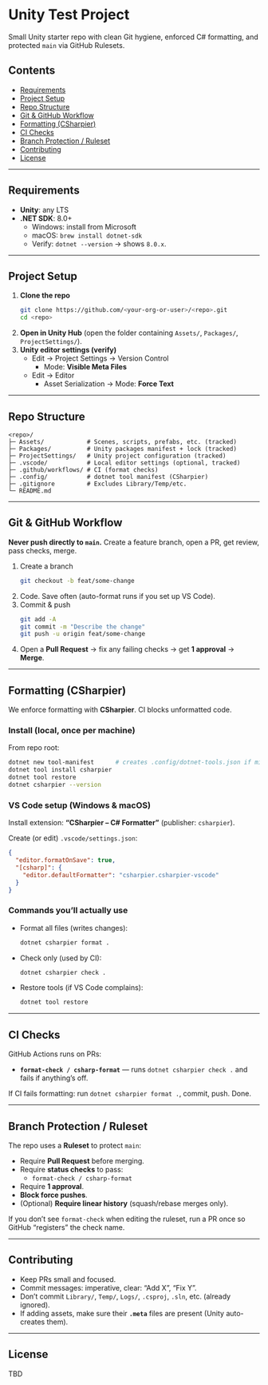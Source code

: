 # Unity Test Project

Small Unity starter repo with clean Git hygiene, enforced C# formatting, and protected `main` via GitHub Rulesets.

## Contents
- [Requirements](#requirements)
- [Project Setup](#project-setup)
- [Repo Structure](#repo-structure)
- [Git & GitHub Workflow](#git--github-workflow)
- [Formatting (CSharpier)](#formatting-csharpier)
- [CI Checks](#ci-checks)
- [Branch Protection / Ruleset](#branch-protection--ruleset)
- [Contributing](#contributing)
- [License](#license)

---

## Requirements
- **Unity**: any LTS
- **.NET SDK**: 8.0+  
  - Windows: install from Microsoft  
  - macOS: `brew install dotnet-sdk`  
  - Verify: `dotnet --version` → shows `8.0.x`.

---

## Project Setup
1. **Clone the repo**
   ```bash
   git clone https://github.com/<your-org-or-user>/<repo>.git
   cd <repo>
   ```
2. **Open in Unity Hub** (open the folder containing `Assets/`, `Packages/`, `ProjectSettings/`).
3. **Unity editor settings (verify)**
   - Edit → Project Settings → Version Control  
     - Mode: **Visible Meta Files**
   - Edit → Editor
     - Asset Serialization → Mode: **Force Text**

---

## Repo Structure
```
<repo>/
├─ Assets/            # Scenes, scripts, prefabs, etc. (tracked)
├─ Packages/          # Unity packages manifest + lock (tracked)
├─ ProjectSettings/   # Unity project configuration (tracked)
├─ .vscode/           # Local editor settings (optional, tracked)
├─ .github/workflows/ # CI (format checks)
├─ .config/           # dotnet tool manifest (CSharpier)
├─ .gitignore         # Excludes Library/Temp/etc.
└─ README.md
```

---

## Git & GitHub Workflow
**Never push directly to `main`.** Create a feature branch, open a PR, get review, pass checks, merge.

1. Create a branch
   ```bash
   git checkout -b feat/some-change
   ```
2. Code. Save often (auto-format runs if you set up VS Code).
3. Commit & push
   ```bash
   git add -A
   git commit -m "Describe the change"
   git push -u origin feat/some-change
   ```
4. Open a **Pull Request** → fix any failing checks → get **1 approval** → **Merge**.

---

## Formatting (CSharpier)
We enforce formatting with **CSharpier**. CI blocks unformatted code.

### Install (local, once per machine)
From repo root:
```bash
dotnet new tool-manifest      # creates .config/dotnet-tools.json if missing
dotnet tool install csharpier
dotnet tool restore
dotnet csharpier --version
```

### VS Code setup (Windows & macOS)
Install extension: **“CSharpier – C# Formatter”** (publisher: `csharpier`).

Create (or edit) `.vscode/settings.json`:
```json
{
  "editor.formatOnSave": true,
  "[csharp]": {
    "editor.defaultFormatter": "csharpier.csharpier-vscode"
  }
}
```

### Commands you’ll actually use
- Format all files (writes changes):  
  ```bash
  dotnet csharpier format .
  ```
- Check only (used by CI):  
  ```bash
  dotnet csharpier check .
  ```
- Restore tools (if VS Code complains):  
  ```bash
  dotnet tool restore
  ```

---

## CI Checks
GitHub Actions runs on PRs:
- **`format-check / csharp-format`** — runs `dotnet csharpier check .` and fails if anything’s off.

If CI fails formatting: run `dotnet csharpier format .`, commit, push. Done.

---

## Branch Protection / Ruleset
The repo uses a **Ruleset** to protect `main`:
- Require **Pull Request** before merging.
- Require **status checks** to pass:
  - `format-check / csharp-format`
- Require **1 approval**.
- **Block force pushes**.
- (Optional) **Require linear history** (squash/rebase merges only).

If you don’t see `format-check` when editing the ruleset, run a PR once so GitHub “registers” the check name.

---

## Contributing
- Keep PRs small and focused.
- Commit messages: imperative, clear: “Add X”, “Fix Y”.
- Don’t commit `Library/`, `Temp/`, `Logs/`, `.csproj`, `.sln`, etc. (already ignored).
- If adding assets, make sure their **`.meta`** files are present (Unity auto-creates them).

---

## License
TBD
